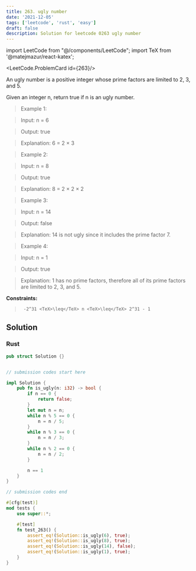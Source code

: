 ```yaml
---
title: 263. ugly number
date: '2021-12-05'
tags: ['leetcode', 'rust', 'easy']
draft: false
description: Solution for leetcode 0263 ugly number
---
```

import LeetCode from "@/components/LeetCode";
import TeX from '@matejmazur/react-katex';

<LeetCode.ProblemCard id={263}/>
 

  An ugly number is a positive integer whose prime factors are limited to 2, 3, and 5.

  Given an integer n, return true if n is an ugly number.

   

 >   Example 1:

  

 >   Input: n <TeX>=</TeX> 6

 >   Output: true

 >   Explanation: 6 <TeX>=</TeX> 2 &times; 3

 >   Example 2:

  

 >   Input: n <TeX>=</TeX> 8

 >   Output: true

 >   Explanation: 8 <TeX>=</TeX> 2 &times; 2 &times; 2

  

 >   Example 3:

  

 >   Input: n <TeX>=</TeX> 14

 >   Output: false

 >   Explanation: 14 is not ugly since it includes the prime factor 7.

  

 >   Example 4:

  

 >   Input: n <TeX>=</TeX> 1

 >   Output: true

 >   Explanation: 1 has no prime factors, therefore all of its prime factors are limited to 2, 3, and 5.

  

   

  **Constraints:**

  

 >   	-2^31 <TeX>\leq</TeX> n <TeX>\leq</TeX> 2^31 - 1


## Solution
### Rust
```rust
pub struct Solution {}


// submission codes start here

impl Solution {
    pub fn is_ugly(n: i32) -> bool {
        if n == 0 {
            return false;
        }
        let mut n = n;
        while n % 5 == 0 {
            n = n / 5;
        }
        while n % 3 == 0 {
            n = n / 3;
        }
        while n % 2 == 0 {
            n = n / 2;
        }

        n == 1
    }
}

// submission codes end

#[cfg(test)]
mod tests {
    use super::*;

    #[test]
    fn test_263() {
        assert_eq!(Solution::is_ugly(6), true);
        assert_eq!(Solution::is_ugly(8), true);
        assert_eq!(Solution::is_ugly(14), false);
        assert_eq!(Solution::is_ugly(1), true);
    }
}

```
